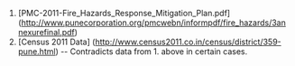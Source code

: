1. [PMC-2011-Fire_Hazards_Response_Mitigation_Plan.pdf] (http://www.punecorporation.org/pmcwebn/informpdf/fire_hazards/3annexurefinal.pdf)
2. [Census 2011 Data] (http://www.census2011.co.in/census/district/359-pune.html) -- Contradicts data from 1. above in certain cases.